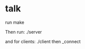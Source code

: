 talk
========
run make

Then run:
./server <port>

and for clients:
./client 
then 
_connect <surnom> <machine> <port>
